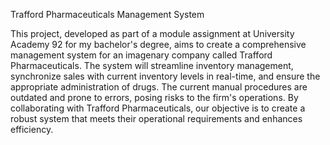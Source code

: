 Trafford Pharmaceuticals Management System

This project, developed as part of a module assignment at University Academy 92 for my bachelor's degree, aims to create a comprehensive management system for an imagenary  company called Trafford Pharmaceuticals. The system will streamline inventory management, synchronize sales with current inventory levels in real-time, and ensure the appropriate administration of drugs. The current manual procedures are outdated and prone to errors, posing risks to the firm's operations. By collaborating with Trafford Pharmaceuticals, our objective is to create a robust system that meets their operational requirements and enhances efficiency.
